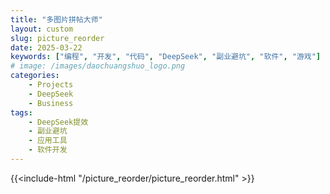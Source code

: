 ```yaml
---
title: "多图片拼帖大师"
layout: custom
slug: picture_reorder
date: 2025-03-22
keywords: ["编程", "开发", "代码", "DeepSeek", "副业避坑", "软件", "游戏"]
# image: /images/daochuangshuo_logo.png
categories:
    - Projects
    - DeepSeek
    - Business
tags:
    - DeepSeek提效
    - 副业避坑
    - 应用工具
    - 软件开发
---
```


{{<include-html "/picture_reorder/picture_reorder.html" >}}